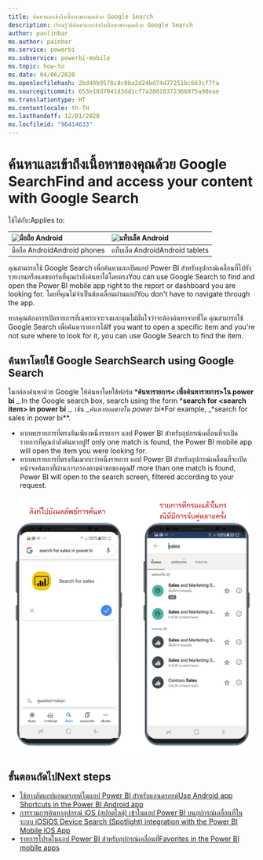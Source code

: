 ```yaml
---
title: ค้นหาและเข้าถึงเนื้อหาของคุณด้วย Google Search
description: เรียนรู้วิธีค้นหาและเข้าถึงเนื้อหาของคุณด้วย Google Search
author: paulinbar
ms.author: painbar
ms.service: powerbi
ms.subservice: powerbi-mobile
ms.topic: how-to
ms.date: 04/06/2020
ms.openlocfilehash: 2bd49b9578c8c0ba2d24bd74d77251bc663cf7fa
ms.sourcegitcommit: 653e18d7041d3dd1cf7a38010372366975a98eae
ms.translationtype: HT
ms.contentlocale: th-TH
ms.lasthandoff: 12/01/2020
ms.locfileid: "96414633"
---
```

# <a name="find-and-access-your-content-with-google-search"></a><span data-ttu-id="2b0f0-103">ค้นหาและเข้าถึงเนื้อหาของคุณด้วย Google Search</span><span class="sxs-lookup"><span data-stu-id="2b0f0-103">Find and access your content with Google Search</span></span>

<span data-ttu-id="2b0f0-104">ใช้ได้กับ:</span><span class="sxs-lookup"><span data-stu-id="2b0f0-104">Applies to:</span></span>

| ![มือถือ Android](./media/mobile-app-find-access-google-search/android-logo-40-px.png) | ![แท็บเล็ต Android](./media/mobile-app-find-access-google-search/android-logo-40-px.png) |
|:--- |:--- |
| <span data-ttu-id="2b0f0-107">มือถือ Android</span><span class="sxs-lookup"><span data-stu-id="2b0f0-107">Android phones</span></span> |<span data-ttu-id="2b0f0-108">แท็บเล็ต Android</span><span class="sxs-lookup"><span data-stu-id="2b0f0-108">Android tablets</span></span> |

<span data-ttu-id="2b0f0-109">คุณสามารถใช้ Google Search เพื่อค้นหาและเปิดแอป Power BI สำหรับอุปกรณ์เคลื่อนที่ไปยังรายงานหรือแดชบอร์ดที่คุณกำลังค้นหาได้โดยตรง</span><span class="sxs-lookup"><span data-stu-id="2b0f0-109">You can use Google Search to find and open the Power BI mobile app right to the report or dashboard you are looking for.</span></span> <span data-ttu-id="2b0f0-110">โดยที่คุณไม่จำเป็นต้องเลื่อนผ่านแอป</span><span class="sxs-lookup"><span data-stu-id="2b0f0-110">You don't have to navigate through the app.</span></span>

<span data-ttu-id="2b0f0-111">หากคุณต้องการเปิดรายการที่เฉพาะเจาะจงและคุณไม่มั่นใจว่าจะต้องค้นหาจากที่ใด คุณสามารถใช้ Google Search เพื่อค้นหารายการได้</span><span class="sxs-lookup"><span data-stu-id="2b0f0-111">If you want to open a specific item and you're not sure where to look for it, you can use Google Search to find the item.</span></span>

## <a name="search-using-google-search"></a><span data-ttu-id="2b0f0-112">ค้นหาโดยใช้ Google Search</span><span class="sxs-lookup"><span data-stu-id="2b0f0-112">Search using Google Search</span></span>

<span data-ttu-id="2b0f0-113">ในกล่องค้นหาด้วย Google ให้ค้นหาโดยใช้ฟอร์ม \***ค้นหารายการ&lt; เพื่อค้นหารายการ&gt;ใน power bi** _.</span><span class="sxs-lookup"><span data-stu-id="2b0f0-113">In the Google search box, search using the form \***search for &lt;search item&gt; in power bi** _.</span></span> <span data-ttu-id="2b0f0-114">เช่น _*ค้นหายอดขายใน power bi*\*</span><span class="sxs-lookup"><span data-stu-id="2b0f0-114">For example, _\*search for sales in power bi\*\*.</span></span>

* <span data-ttu-id="2b0f0-115">หากพบรายการที่ตรงกันเพียงหนึ่งรายการ แอป Power BI สำหรับอุปกรณ์เคลื่อนที่จะเปิดรายการที่คุณกำลังค้นหาอยู่</span><span class="sxs-lookup"><span data-stu-id="2b0f0-115">If only one match is found, the Power BI mobile app will open the item you were looking for.</span></span>
* <span data-ttu-id="2b0f0-116">หากพบรายการที่ตรงกันเมากกว่าหนึ่งรายการ แอป Power BI สำหรับอุปกรณ์เคลื่อนที่จะเปิดหน้าจอค้นหาที่ผ่านการกรองตามคำขอของคุณ</span><span class="sxs-lookup"><span data-stu-id="2b0f0-116">If more than one match is found, Power BI will open to the search screen, filtered according to your request.</span></span>

![ผลการค้นหาของ Google Search ในแอป Power BI สำหรับอุปกรณ์เคลื่อนที่บนแอนดรอยด์](media/mobile-app-find-access-google-search/mobile-google-search.png)

## <a name="next-steps"></a><span data-ttu-id="2b0f0-118">ขั้นตอนถัดไป</span><span class="sxs-lookup"><span data-stu-id="2b0f0-118">Next steps</span></span>
* [<span data-ttu-id="2b0f0-119">ใช้ทางลัดแอปแอนดรอยด์ในแอป Power BI สำหรับแอนดรอยด์</span><span class="sxs-lookup"><span data-stu-id="2b0f0-119">Use Android app Shortcuts in the Power BI Android app</span></span>](mobile-app-quick-access-shortcuts.md)
* [<span data-ttu-id="2b0f0-120">การรวมการค้นหาอุปกรณ์ iOS (สปอตไลต์) เข้าในแอป Power BI บนอุปกรณ์เคลื่อนที่ในระบบ iOS</span><span class="sxs-lookup"><span data-stu-id="2b0f0-120">iOS Device Search (Spotlight) integration with the Power BI Mobile iOS App</span></span>](mobile-apps-ios-search-integration.md)
* [<span data-ttu-id="2b0f0-121">รายการโปรดในแอป Power BI สำหรับอุปกรณ์เคลื่อนที่</span><span class="sxs-lookup"><span data-stu-id="2b0f0-121">Favorites in the Power BI mobile apps</span></span>](mobile-apps-favorites.md)
